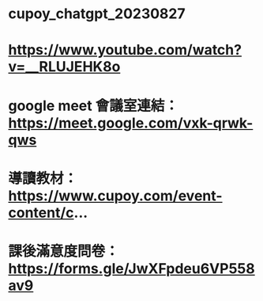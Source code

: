 # cupoy_chatgpt_20230827
# https://www.youtube.com/watch?v=__RLUJEHK8o
# google meet 會議室連結：https://meet.google.com/vxk-qrwk-qws 
# 導讀教材：https://www.cupoy.com/event-content/c...
# 課後滿意度問卷：https://forms.gle/JwXFpdeu6VP558av9
